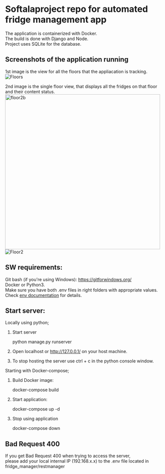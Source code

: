 # Softalaproject repo for automated fridge management app
The application is containerized with Docker. <br>
The build is done with Django and Node.<br> 
Project uses SQLite for the database.

## Screenshots of the application running
1st image is the view for all the floors that the appliacation is tracking.
![Floors](https://github.com/softalaproject/fridge_manager/blob/master/documents/screenshots/floors.jpg) <!-- .element height="50%" width="50%" -->

2nd image is the single floor view, that displays all the fridges on that floor and their content status.
<img src="https://github.com/softalaproject/fridge_manager/blob/master/documents/screenshots/floor2.jpg" alt="floor2b" height="500" width="500">
![Floor2](https://github.com/softalaproject/fridge_manager/blob/master/documents/screenshots/floor2.jpg) <!-- .element height="50%" width="50%" -->

## SW requirements:
Git bash (if you're using Windows): https://gitforwindows.org/<br>
Docker or Python3.<br>
Make sure you have both .env files in right folders with appropriate values. Check [env documentation](https://github.com/softalaproject/fridge_manager/blob/master/documents/env_information.md) for details.
## Start server:
Locally using python;

1. Start server

	python manage.py runserver

2. Open localhost or http://127.0.0.1/ on your host machine.

3. To stop hosting the server use ctrl + c in the python console window.

Starting with Docker-compose;

1. Build Docker image:

	docker-compose build

2. Start application:

	docker-compose up -d

3. Stop using application

	docker-compose down


## Bad Request 400
If you get Bad Request 400 when trying to access the server, <br>
please add your local internal IP (192.168.x.x) to the .env file located in fridge_manager/restmanager
